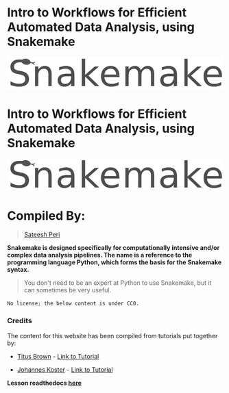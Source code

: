 Intro to Workflows for Efficient Automated Data Analysis, using Snakemake
===
![logo](/img/smake_logo.png)

Intro to Workflows for Efficient Automated Data Analysis, using Snakemake
===
![logo](/img/smake_logo.png)

# Compiled By:
> [Sateesh Peri](https://twitter.com/perisateesh)


**Snakemake is designed specifically for computationally intensive and/or complex data analysis pipelines. The name is a reference to the programming language Python, which forms the basis for the Snakemake syntax.**
>  You don't need to be an expert at Python to use Snakemake, but it can sometimes be very useful.

```
No license; the below content is under CC0.
```
### Credits
The content for this website has been compiled from tutorials put together by:
+ [Titus Brown](https://twitter.com/ctitusbrown) - [Link to Tutorial](https://github.com/ctb/2019-snakemake-ucdavis)

+ [Johannes Koster](https://twitter.com/johanneskoester) - [Link to Tutorial](https://snakemake.readthedocs.io/en/stable/tutorial/tutorial.html)

**Lesson readthedocs [here](http://snakemake2019.readthedocs.io/)**